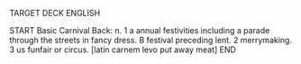 TARGET DECK
ENGLISH

START
Basic
Carnival
Back: n. 1 a annual festivities including a parade through the streets in fancy dress. B festival preceding lent. 2 merrymaking. 3 us funfair or circus. [latin carnem levo put away meat]
END
